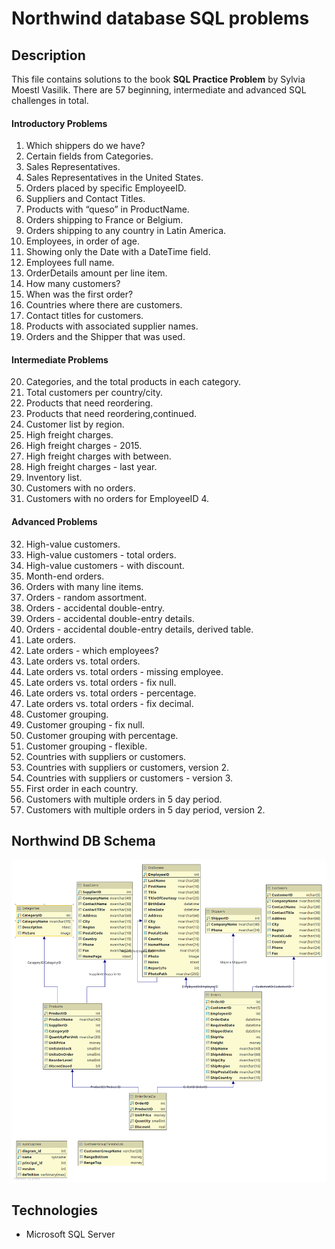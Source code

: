 # Northwind database SQL problems

## Description

This file contains solutions to the book __SQL Practice Problem__ by Sylvia Moestl Vasilik.
There are 57 beginning, intermediate and advanced SQL challenges in total.
 
#### Introductory Problems

1. Which shippers do we have?
2. Certain fields from Categories.
3. Sales Representatives.
4. Sales Representatives in the United States.
5. Orders placed by specific EmployeeID.
6. Suppliers and Contact Titles.
7. Products with “queso” in ProductName.
8. Orders shipping to France or Belgium.
9. Orders shipping to any country in Latin America.
10. Employees, in order of age.
11. Showing only the Date with a DateTime field.
12. Employees full name.
13. OrderDetails amount per line item.
14. How many customers?
15. When was the first order?
16. Countries where there are customers.
17. Contact titles for customers.
18. Products with associated supplier names.
19. Orders and the Shipper that was used.

#### Intermediate Problems

20. Categories, and the total products in each category.
21. Total customers per country/city.
22. Products that need reordering.
23. Products that need reordering,continued.
24. Customer list by region.
25. High freight charges.
26. High freight charges - 2015.
27. High freight charges with between.
28. High freight charges - last year.
29. Inventory list.
30. Customers with no orders.
31. Customers with no orders for EmployeeID 4.

#### Advanced Problems

32. High-value customers.
33. High-value customers - total orders.
34. High-value customers - with discount.
35. Month-end orders.
36. Orders with many line items.
37. Orders - random assortment.
38. Orders - accidental double-entry.
39. Orders - accidental double-entry details.
40. Orders - accidental double-entry details, derived table.
41. Late orders.
42. Late orders - which employees?
43. Late orders vs. total orders.
44. Late orders vs. total orders - missing employee.
45. Late orders vs. total orders - fix null.
46. Late orders vs. total orders - percentage.
47. Late orders vs. total orders - fix decimal.
48. Customer grouping.
49. Customer grouping - fix null.
50. Customer grouping with percentage.
51. Customer grouping - flexible.
52. Countries with suppliers or customers.
53. Countries with suppliers or customers, version 2.
54. Countries with suppliers or customers - version 3.
55. First order in each country.
56. Customers with multiple orders in 5 day period.
57. Customers with multiple orders in 5 day period, version 2.
 
## Northwind DB Schema

![database Northwind schema](images/Northwind_dbo.png)

## Technologies

 - Microsoft SQL Server

